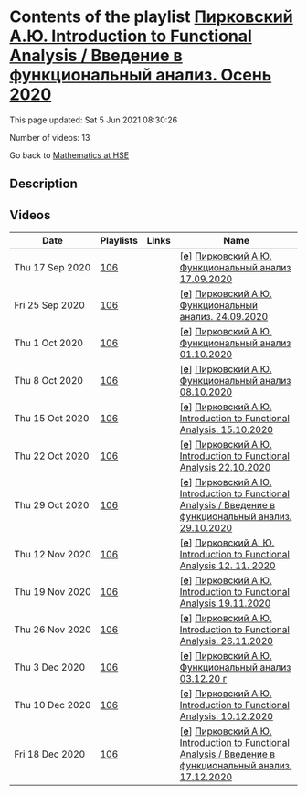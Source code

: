 # Contents of the playlist [Пирковский А.Ю. Introduction to Functional Analysis / Введение в функциональный анализ. Осень 2020](https://www.youtube.com/playlist?list=PLq3E5oubNNoDo_hwwK0q9O-wp_NqqHqj_)

This page updated: Sat 5 Jun 2021 08:30:26

Number of videos: 13

Go back to [Mathematics at HSE](./README.md)

## Description



## Videos

|Date|Playlists|Links|Name|
|---|---|---|---|
| Thu&nbsp;17&nbsp;Sep&nbsp;2020 | [106](./playlists/106.md "Пирковский А.Ю. Introduction to Functional Analysis / Введение в функциональный анализ. Осень 2020") |  | [[**e**](https://studio.youtube.com/video/WA4JIfl1plQ/edit "Edit")] [Пирковский А.Ю. Функциональный анализ 17.09.2020](https://www.youtube.com/watch?v=WA4JIfl1plQ&list=PLq3E5oubNNoDo_hwwK0q9O-wp_NqqHqj_) |
| Fri&nbsp;25&nbsp;Sep&nbsp;2020 | [106](./playlists/106.md "Пирковский А.Ю. Introduction to Functional Analysis / Введение в функциональный анализ. Осень 2020") |  | [[**e**](https://studio.youtube.com/video/j3HZjWMzK64/edit "Edit")] [Пирковский А.Ю. Функциональный анализ. 24.09.2020](https://www.youtube.com/watch?v=j3HZjWMzK64&list=PLq3E5oubNNoDo_hwwK0q9O-wp_NqqHqj_) |
| Thu&nbsp;1&nbsp;Oct&nbsp;2020 | [106](./playlists/106.md "Пирковский А.Ю. Introduction to Functional Analysis / Введение в функциональный анализ. Осень 2020") |  | [[**e**](https://studio.youtube.com/video/zYtfDr-vHzY/edit "Edit")] [Пирковский А.Ю. Функциональный анализ 01.10.2020](https://www.youtube.com/watch?v=zYtfDr-vHzY&list=PLq3E5oubNNoDo_hwwK0q9O-wp_NqqHqj_) |
| Thu&nbsp;8&nbsp;Oct&nbsp;2020 | [106](./playlists/106.md "Пирковский А.Ю. Introduction to Functional Analysis / Введение в функциональный анализ. Осень 2020") |  | [[**e**](https://studio.youtube.com/video/8H6g__mPil8/edit "Edit")] [Пирковский А.Ю. Функциональный анализ 08.10.2020](https://www.youtube.com/watch?v=8H6g__mPil8&list=PLq3E5oubNNoDo_hwwK0q9O-wp_NqqHqj_) |
| Thu&nbsp;15&nbsp;Oct&nbsp;2020 | [106](./playlists/106.md "Пирковский А.Ю. Introduction to Functional Analysis / Введение в функциональный анализ. Осень 2020") |  | [[**e**](https://studio.youtube.com/video/YPpXvs93PGI/edit "Edit")] [Пирковский А.Ю. Introduction to Functional Analysis. 15.10.2020](https://www.youtube.com/watch?v=YPpXvs93PGI&list=PLq3E5oubNNoDo_hwwK0q9O-wp_NqqHqj_) |
| Thu&nbsp;22&nbsp;Oct&nbsp;2020 | [106](./playlists/106.md "Пирковский А.Ю. Introduction to Functional Analysis / Введение в функциональный анализ. Осень 2020") |  | [[**e**](https://studio.youtube.com/video/XSciqVJsnvw/edit "Edit")] [Пирковский А.Ю. Introduction to Functional Analysis 22.10.2020](https://www.youtube.com/watch?v=XSciqVJsnvw&list=PLq3E5oubNNoDo_hwwK0q9O-wp_NqqHqj_) |
| Thu&nbsp;29&nbsp;Oct&nbsp;2020 | [106](./playlists/106.md "Пирковский А.Ю. Introduction to Functional Analysis / Введение в функциональный анализ. Осень 2020") |  | [[**e**](https://studio.youtube.com/video/27kycTLNepI/edit "Edit")] [Пирковский А.Ю. Introduction to Functional Analysis / Введение в функциональный анализ. 29.10.2020](https://www.youtube.com/watch?v=27kycTLNepI&list=PLq3E5oubNNoDo_hwwK0q9O-wp_NqqHqj_) |
| Thu&nbsp;12&nbsp;Nov&nbsp;2020 | [106](./playlists/106.md "Пирковский А.Ю. Introduction to Functional Analysis / Введение в функциональный анализ. Осень 2020") |  | [[**e**](https://studio.youtube.com/video/CNqRaTB-w2U/edit "Edit")] [Пирковский А. Ю.  Introduction to Functional Analysis 12. 11. 2020](https://www.youtube.com/watch?v=CNqRaTB-w2U&list=PLq3E5oubNNoDo_hwwK0q9O-wp_NqqHqj_) |
| Thu&nbsp;19&nbsp;Nov&nbsp;2020 | [106](./playlists/106.md "Пирковский А.Ю. Introduction to Functional Analysis / Введение в функциональный анализ. Осень 2020") |  | [[**e**](https://studio.youtube.com/video/FLqM-Zprqp0/edit "Edit")] [Пирковский А.Ю. Introduction to Functional Analysis 19.11.2020](https://www.youtube.com/watch?v=FLqM-Zprqp0&list=PLq3E5oubNNoDo_hwwK0q9O-wp_NqqHqj_) |
| Thu&nbsp;26&nbsp;Nov&nbsp;2020 | [106](./playlists/106.md "Пирковский А.Ю. Introduction to Functional Analysis / Введение в функциональный анализ. Осень 2020") |  | [[**e**](https://studio.youtube.com/video/yv3g1umrwbM/edit "Edit")] [Пирковский А.Ю. Introduction to Functional Analysis. 26.11.2020](https://www.youtube.com/watch?v=yv3g1umrwbM&list=PLq3E5oubNNoDo_hwwK0q9O-wp_NqqHqj_) |
| Thu&nbsp;3&nbsp;Dec&nbsp;2020 | [106](./playlists/106.md "Пирковский А.Ю. Introduction to Functional Analysis / Введение в функциональный анализ. Осень 2020") |  | [[**e**](https://studio.youtube.com/video/X0TBfguT6ZM/edit "Edit")] [Пирковский А.Ю. Функциональный анализ 03.12.20 г](https://www.youtube.com/watch?v=X0TBfguT6ZM&list=PLq3E5oubNNoDo_hwwK0q9O-wp_NqqHqj_) |
| Thu&nbsp;10&nbsp;Dec&nbsp;2020 | [106](./playlists/106.md "Пирковский А.Ю. Introduction to Functional Analysis / Введение в функциональный анализ. Осень 2020") |  | [[**e**](https://studio.youtube.com/video/sL8zt9wsy_Q/edit "Edit")] [Пирковский А.Ю. Introduction to Functional Analysis. 10.12.2020](https://www.youtube.com/watch?v=sL8zt9wsy_Q&list=PLq3E5oubNNoDo_hwwK0q9O-wp_NqqHqj_) |
| Fri&nbsp;18&nbsp;Dec&nbsp;2020 | [106](./playlists/106.md "Пирковский А.Ю. Introduction to Functional Analysis / Введение в функциональный анализ. Осень 2020") |  | [[**e**](https://studio.youtube.com/video/hInEjcTOdFs/edit "Edit")] [Пирковский А.Ю. Introduction to Functional Analysis / Введение в функциональный анализ. 17.12.2020](https://www.youtube.com/watch?v=hInEjcTOdFs&list=PLq3E5oubNNoDo_hwwK0q9O-wp_NqqHqj_) |
